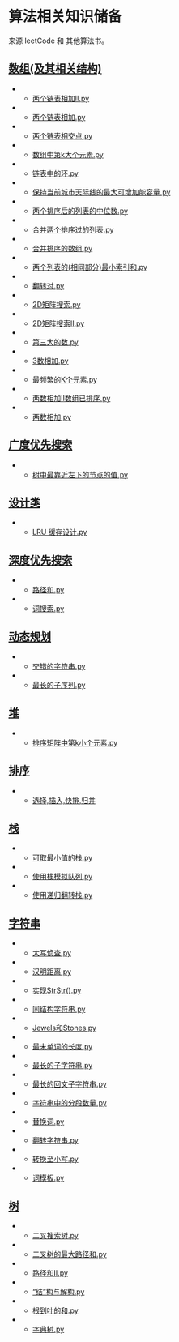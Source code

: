 # 算法相关知识储备

来源 leetCode 和 其他算法书。

## [数组(及其相关结构)](Array/)
* - [两个链表相加II.py](Array/AddTowNumbersII.py)
* - [两个链表相加.py](Array/AddTwoNumbers.py)
* - [两个链表相交点.py](Array/IntersectionOfTwoLinkedLists.py)
* - [数组中第k大个元素.py](Array/KthLargestElementInAnArray.py)
* - [链表中的环.py](Array/LinkedListCycle.py)
* - [保持当前城市天际线的最大可增加能容量.py](Array/max_increase_to_keep_city_skyline.py)
* - [两个排序后的列表的中位数.py](Array/MedianOfTwoSorted.py)
* - [合并两个排序过的列表.py](Array/MergerTwoSortedList.py)
* - [合并排序的数组.py](Array/MergeSortedArray.py)
* - [两个列表的(相同部分)最小索引和.py](Array/MinimumIndexSumOfTwoLists.py)
* - [翻转对.py](Array/ReversePairs.py)
* - [2D矩阵搜索.py](Array/Search2DMatrix.py)
* - [2D矩阵搜索II.py](Array/Search2DMatrixII.py)
* - [第三大的数.py](Array/ThirdMaximumNumbers.py)
* - [3数相加.py](Array/ThreeSum.py)
* - [最频繁的K个元素.py](Array/TopKFrequentElements.py)
* - [两数相加II数组已排序.py](Array/TwoSumIIAlreadySorted.py)
* - [两数相加.py](Array/two_sum.py)

## [广度优先搜索](BFS/)
* - [树中最靠近左下的节点的值.py](BFS/FindBottomLeftTreeValue.py)

## [设计类](Design/)
* - [LRU 缓存设计.py](Design/LRUCache.py)

## [深度优先搜索](DFS/)
* - [路径和.py](DFS/PathSum.py)
* - [词搜索.py](DFS/WordSearch.py)

## [动态规划](DP/)
* - [交错的字符串.py](DP/InterleavingString.py)
* - [最长的子序列.py](DP/longesSubsequence.py)

## [堆](Heap/)
* - [排序矩阵中第k小个元素.py](Heap/KthSmallestElementInASortedMatrix.py)

## [排序](Sorted/)
* - [选择,插入,快排,归并](Sorted/sotred.py)

## [栈](Stack/)
* - [可取最小值的栈.py](Stack/GetMinStack.py)
* - [使用栈模拟队列.py](Stack/ImplementQueueUsingStack.py)
* - [使用递归翻转栈.py](Stack/ReverseAStackByRecursive.py)

## [字符串](String/)
* - [大写侦查.py](String/DetectCapital.py)
* - [汉明距离.py](String/HammingDistance.py)
* - [实现StrStr().py](String/ImplementStrStr().py)
* - [同结构字符串.py](String/IsomorphicStrings.py)
* - [Jewels和Stones.py](String/JewelsAndStones.py)
* - [最末单词的长度.py](String/LengthOfLastWord.py)
* - [最长的子字符串.py](String/LongesSubstrings.py)
* - [最长的回文子字符串.py](String/LongestPalindromicSubstrings.py)
* - [字符串中的分段数量.py](String/NumberOfSegmentsInString.py)
* - [替换词.py](String/ReplaceWords.py)
* - [翻转字符串.py](String/ReverseString.py)
* - [转换至小写.py](String/ToLowerCase.py)
* - [词模板.py](String/WordPattern.py)

## [树](Tree/)
* - [二叉搜索树.py](Tree/BinarySearchTree.py)
* - [二叉树的最大路径和.py](Tree/BinaryTreeMaximumPathSum.py)
* - [路径和II.py](Tree/PathSumII.py)
* - [“结”构与解构.py](Tree/serializeAndDeserialize.py)
* - [根到叶的和.py](Tree/SumRootToLeafNumbers.py)
* - [字典树.py](Tree/Trie.py)

